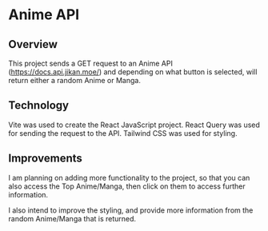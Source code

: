 # Anime API

## Overview

This project sends a GET request to an Anime API (<https://docs.api.jikan.moe/>) and depending on what button is selected, will return either a random Anime or Manga.

## Technology

Vite was used to create the React JavaScript project. React Query was used for sending the request to the API. Tailwind CSS was used for styling.

## Improvements

I am planning on adding more functionality to the project, so that you can also access the Top Anime/Manga, then click on them to access further information.

I also intend to improve the styling, and provide more information from the random Anime/Manga that is returned.
